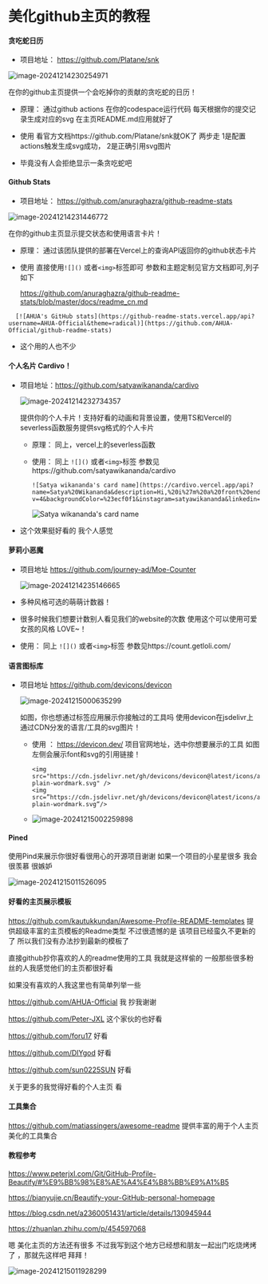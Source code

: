 # 美化github主页的教程

#### 贪吃蛇日历

- 项目地址： https://github.com/Platane/snk

![image-20241214230254971](./assets/image-20241214230254971.png)

在你的github主页提供一个会吃掉你的贡献的贪吃蛇的日历！

- 原理： 通过github actions  在你的codespace运行代码  每天根据你的提交记录生成对应的svg 在主页README.md应用就好了

- 使用  看官方文档https://github.com/Platane/snk就OK了  两步走 1是配置actions触发生成svg成功， 2是正确引用svg图片
- 毕竟没有人会拒绝显示一条贪吃蛇吧

#### Github Stats 

- 项目地址： https://github.com/anuraghazra/github-readme-stats

![image-20241214231446772](./assets/image-20241214231446772.png)

在你的github主页显示提交状态和使用语言卡片！

- 原理： 通过该团队提供的部署在Vercel上的查询API返回你的github状态卡片

- 使用  直接使用`![]()`  或者`<img>`标签即可  参数和主题定制见官方文档即可,列子如下

  https://github.com/anuraghazra/github-readme-stats/blob/master/docs/readme_cn.md

```
  [![AHUA's GitHub stats](https://github-readme-stats.vercel.app/api?username=AHUA-Official&theme=radical)](https://github.com/AHUA-Official/github-readme-stats)
```

- 这个用的人也不少

#### 个人名片 Cardivo！

- 项目地址：https://github.com/satyawikananda/cardivo

  ![image-20241214232734357](./assets/image-20241214232734357.png)

  提供你的个人卡片！支持好看的动画和背景设置，使用TS和Vercel的severless函数服务提供svg格式的个人卡片

  - 原理： 同上，vercel上的severless函数

  - 使用： 同上 `![]()`  或者`<img>`标签    参数见https://github.com/satyawikananda/cardivo

    ```
    ![Satya wikananda's card name](https://cardivo.vercel.app/api?name=Satya%20Wikananda&description=Hi,%20i%27m%20a%20front%20end%20web%20developer%20and%20i%27m%2020%20y.o.%20Nice%20to%20meet%20you%20%F0%9F%91%8B&image=https://avatars.githubusercontent.com/u/33148052?v=4&backgroundColor=%23ecf0f1&instagram=satyawikananda&linkedin=I%20Gusti%20Ngurah%20Satya%20%20Wikananda&github=satyawikananda&twitter=satya_wikananda&pattern=leaf&colorPattern=%23eaeaea)
    ```

    ![Satya wikananda's card name](https://cardivo.vercel.app/api?name=Satya%20Wikananda&description=Hi,%20i%27m%20a%20front%20end%20web%20developer%20and%20i%27m%2020%20y.o.%20Nice%20to%20meet%20you%20%F0%9F%91%8B&image=https://avatars.githubusercontent.com/u/33148052?v=4&backgroundColor=%23ecf0f1&instagram=satyawikananda&linkedin=I%20Gusti%20Ngurah%20Satya%20%20Wikananda&github=satyawikananda&twitter=satya_wikananda&pattern=leaf&colorPattern=%23eaeaea)

- 这个效果挺好看的  我个人感觉

#### 萝莉小恶魔

- 项目地址 https://github.com/journey-ad/Moe-Counter

  ![image-20241214235146665](./assets/image-20241214235146665.png)

-  多种风格可选的萌萌计数器！

- 很多时候我们想要计数别人看见我们的website的次数  使用这个可以使用可爱女孩的风格 LOVE~！

- 使用： 同上 `![]()`  或者`<img>`标签    参数见https://count.getloli.com/

#### 语言图标库

- 项目地址 https://github.com/devicons/devicon

   ![image-20241215000635299](./assets/image-20241215000635299.png)

  如图，你也想通过<img>标签应用展示你接触过的工具吗  使用devicon在jsdelivr上通过CDN分发的语言/工具的svg图片！

  - 使用 ： https://devicon.dev/ 项目官网地址，选中你想要展示的工具   如图  左侧会展示font和svg的引用链接！

    ```
    <img src="https://cdn.jsdelivr.net/gh/devicons/devicon@latest/icons/amazonwebservices/amazonwebservices-plain-wordmark.svg" />
    <img src=”https://cdn.jsdelivr.net/gh/devicons/devicon@latest/icons/amazonwebservices/amazonwebservices-plain-wordmark.svg“/>
    ```

    

  - ![image-20241215002259898](./assets/image-20241215002259898.png)







####  Pined  

使用Pind来展示你很好看很用心的开源项目谢谢    如果一个项目的小星星很多  我会很羡慕  很嫉妒   

![image-20241215011526095](./assets/image-20241215011526095.png)



#### 好看的主页展示模板 

https://github.com/kautukkundan/Awesome-Profile-README-templates   提供超级丰富的主页模板的Readme类型  不过很遗憾的是  该项目已经蛮久不更新的了  所以我们没有办法抄到最新的模板了

直接github抄你喜欢的人的readme使用的工具  我就是这样偷的  一般那些很多粉丝的人我感觉他们的主页都很好看

如果没有喜欢的人我这里也有简单列举一些

https://github.com/AHUA-Official   我    抄我谢谢

https://github.com/Peter-JXL   这个家伙的也好看

https://github.com/foru17     好看

https://github.com/DIYgod   好看

https://github.com/sun0225SUN   好看

关于更多的我觉得好看的个人主页   看 







#### 工具集合  

https://github.com/matiassingers/awesome-readme   提供丰富的用于个人主页美化的工具集合





#### 教程参考

https://www.peterjxl.com/Git/GitHub-Profile-Beautify/#%E9%BB%98%E8%AE%A4%E4%B8%BB%E9%A1%B5

https://bianyujie.cn/Beautify-your-GitHub-personal-homepage

https://blog.csdn.net/a2360051431/article/details/130945944

https://zhuanlan.zhihu.com/p/454597068







嗯  美化主页的方法还有很多  不过我写到这个地方已经想和朋友一起出门吃烧烤烤了 ，那就先这样吧  拜拜！

![image-20241215011928299](./assets/image-20241215011928299.png)












